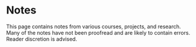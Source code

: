 # Notes


This page contains notes from various courses, projects, and research. 
Many of the notes have not been proofread and are likely to contain errors. 
Reader discretion is advised.

